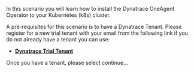 In this scenario you will learn how to install the Dynatrace OneAgent Operator to your Kubernetes (k8s) cluster.  

A pre-requisites for this scenario is to have a Dynatrace Tenant.  Please register for a new trial tenant with your email from the following link if you do not already have a tenant you can use:

- [**Dynatrace Trial Tenant**](https://dynatrace.com/trial) 

Once you have a tenant, please select continue...
